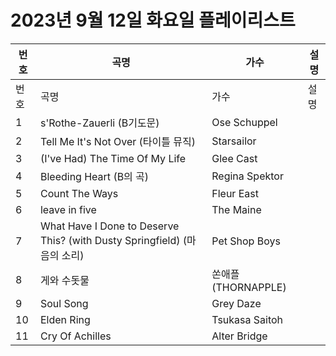 # 2023년 9월 12일 화요일 플레이리스트

| 번호 | 곡명 | 가수 | 설명 |
|------|------|------|------|
| 번호 | 곡명 | 가수 | 설명 |
| 1 | s'Rothe-Zauerli (B기도문) | Ose Schuppel |  |
| 2 | Tell Me It's Not Over (타이틀 뮤직) | Starsailor |  |
| 3 | (I've Had) The Time Of My Life | Glee Cast |  |
| 4 | Bleeding Heart (B의 곡) | Regina Spektor |  |
| 5 | Count The Ways | Fleur East |  |
| 6 | leave in five | The Maine |  |
| 7 | What Have I Done to Deserve This? (with Dusty Springfield) (마음의 소리) | Pet Shop Boys |  |
| 8 | 게와 수돗물 | 쏜애플 (THORNAPPLE) |  |
| 9 | Soul Song | Grey Daze |  |
| 10 | Elden Ring | Tsukasa Saitoh |  |
| 11 | Cry Of Achilles | Alter Bridge |  |

